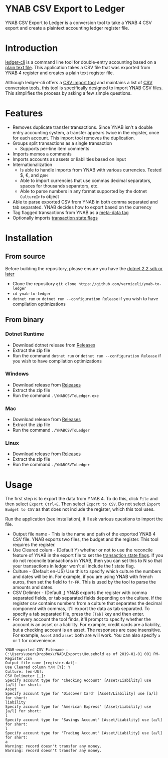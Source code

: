 # YNAB CSV Export to Ledger
YNAB CSV Export to Ledger is a conversion tool to take a YNAB 4 CSV export and create a plaintext accounting ledger register file.

# Introduction
[ledger-cli](https://github.com/ledger/ledger) is a command line tool for double-entry accounting based on a [plain text file](https://plaintextaccounting.org/).  This application takes a CSV file that was exported from YNAB 4 register and creates a plain text register file.

Although ledger-cli offers a [CSV import tool](https://www.ledger-cli.org/3.0/doc/ledger3.html#The-convert-command) and maintains a list of [CSV conversion tools](https://github.com/ledger/ledger/wiki/CSV-Import), this tool is specifically designed to import YNAB CSV files.  This simplifies the process by asking a few simple questions.

# Features
 * Removes duplicate transfer transactions.  Since YNAB isn't a double entry accounting system, a transfer appears twice in the register, once for each account.  This import tool removes the duplication.
 * Groups split transactions as a single transaction
   * Supports per-line item comments
 * Imports memos a comments
 * Imports accounts as assets or liabilities based on input
 * Internationalization
   * Is able to handle imports from YNAB with various currencies.  Tested $, €, and ден
   * Able to import currencies that use commas decimal separators, spaces for thousands separators, etc.
   * Able to parse numbers in any format supported by the dotnet `CultureInfo` object
  * Able to parse exported CSV from YNAB in both comma separated and tab separated.  YNAB decides how to export based on the currency
  * Tag flagged transactions from YNAB as a [meta-data tag](https://www.ledger-cli.org/3.0/doc/ledger3.html#Metadata-tags)
  * Optionally imports [transaction state flags](https://www.ledger-cli.org/3.0/doc/ledger3.html#State-flags)

# Installation
## From source
Before building the repository, please ensure you have the [dotnet 2.2 sdk or later](https://dotnet.microsoft.com/download/dotnet-core/2.2)
 * Clone the repository `git clone https://github.com/vermiceli/ynab-to-ledger`
 * `cd ynab-to-ledger`
 * `dotnet run` or `dotnet run --configuration Release` if you wish to have compilation optimizations

## From binary
### Dotnet Runtime
 * Download dotnet release from [Releases](https://github.com/vermiceli/ynab-to-ledger/releases/download/v1.0/dotnet.zip)
 * Extract the zip file
 * Run the command `dotnet run` or `dotnet run --configuration Release` if you wish to have compilation optimizations

### Windows
 * Download release from [Releases](https://github.com/vermiceli/ynab-to-ledger/releases/download/v1.0/windows.zip)
 * Extract the zip file
 * Run the command `.\YNABCSVToLedger.exe`

### Mac
 * Download release from [Releases](https://github.com/vermiceli/ynab-to-ledger/releases/download/v1.0/mac.zip)
 * Extract the zip file
 * Run the command `./YNABCSVToLedger`

### Linux
 * Download release from [Releases](https://github.com/vermiceli/ynab-to-ledger/releases/download/v1.0/mac.zip)
 * Extract the zip file
 * Run the command `./YNABCSVToLedger`

# Usage
The first step is to export the data from YNAB 4.  To do this, click `File` and then select `Export Ctrl+E`.    Then select `Export to CSV`.  Do not select `Export Budget to CSV` as that does not include the register, which this tool uses.

Run the application (see installation), it'll ask various questions to import the file.

 * Output file name - This is the name and path of the exported YNAB 4 CSV file.  YNAB exports two files, the budget and the register.  This tool requires the register.
 * Use Cleared colum - (Default Y) whether or not to use the reconcile feature of YNAB in the export file to set the [transaction state flags](https://www.ledger-cli.org/3.0/doc/ledger3.html#State-flags).  If you do not reconcile transactions in YNAB, then you can set this to N so that your transactions in ledger won't all include the ! state flag.
 * Culture - (Default en-US) Use this to specify which culture the numbers and dates will be in.  For example, if you are using YNAB with french euros, then set the field to `fr-FR`.   This is used by the tool to parse the amounts and dates.
 * CSV Delimter - (Default ,) YNAB exports the register with comma separated fields, or tab separated fields depending on the culture.  If the register csv contains numbers from a culture that separates the decimal component with commas, it'll export the data as tab separated.  To specify a tab separated file, press the `[Tab]` key and then enter.
  * For every account the tool finds, it'll prompt to specify whether the account is an asset or a liability.  For example, credit cards are a liability, but a checking account is an asset.  The responses are case insensitive. For example, `Asset` and `asset` both are will work.  You can also specify `a` or `l` for convenience.

```
YNAB-exported CSV Filename : C:\Users\user\Dropbox\YNAB\Exports\Household as of 2019-01-01 001 PM-Register.csv
Output file name [register.dat]:
Use Cleared column Y/N [Y]: Y
Culture: [en-US]:
CSV Delimeter [,]:
Specify account type for 'Checking Account' [Asset/Liability] use [a/l] for short:
Asset
Specify account type for 'Discover Card' [Asset/Liability] use [a/l] for short:
liability
Specify account type for 'American Express' [Asset/Liability] use [a/l] for short:
l
Specify account type for 'Savings Account' [Asset/Liability] use [a/l] for short:
l
Specify account type for 'Trading Account' [Asset/Liability] use [a/l] for short:
a
Warning: record doesn't transfer any money.
Warning: record doesn't transfer any money.
```
